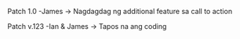 Patch 1.0
-James -> Nagdagdag ng additional feature sa call to action

Patch v.123
-Ian & James -> Tapos na ang coding
